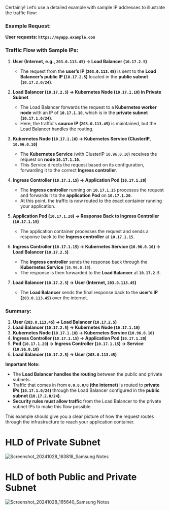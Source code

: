 Certainly! Let’s use a detailed example with sample IP addresses to illustrate the traffic flow:

### Example Request:
**User requests: `https://myapp.example.com`**

### Traffic Flow with Sample IPs:
1. **User (Internet, e.g., `203.0.113.45`) → Load Balancer (`10.17.2.5`)**
   - The request from the **user’s IP (`203.0.113.45`)** is sent to the **Load Balancer’s public IP (`10.17.2.5`)** located in the **public subnet (`10.17.2.0/24`)**.

2. **Load Balancer (`10.17.2.5`) → Kubernetes Node (`10.17.1.10`) in Private Subnet**
   - The Load Balancer forwards the request to a **Kubernetes worker node** with an IP of **`10.17.1.10`**, which is in the **private subnet (`10.17.1.0/24`)**.
   - Here, the traffic's **source IP (`203.0.113.45`)** is maintained, but the Load Balancer handles the routing.

3. **Kubernetes Node (`10.17.1.10`) → Kubernetes Service (ClusterIP, `10.96.0.10`)**
   - The **Kubernetes Service** (with ClusterIP `10.96.0.10`) receives the request on **node `10.17.1.10`**.
   - This Service directs the request based on its configuration, forwarding it to the correct **Ingress controller**.

4. **Ingress Controller (`10.17.1.15`) → Application Pod (`10.17.1.20`)**
   - The **Ingress controller** running on **`10.17.1.15`** processes the request and forwards it to the **application Pod** on **`10.17.1.20`**.
   - At this point, the traffic is now routed to the exact container running your application.

5. **Application Pod (`10.17.1.20`) → Response Back to Ingress Controller (`10.17.1.15`)**
   - The application container processes the request and sends a response back to the **Ingress controller** at **`10.17.1.15`**.

6. **Ingress Controller (`10.17.1.15`) → Kubernetes Service (`10.96.0.10`) → Load Balancer (`10.17.2.5`)**
   - The **Ingress controller** sends the response back through the **Kubernetes Service** (`10.96.0.10`).
   - The response is then forwarded to the **Load Balancer** at **`10.17.2.5`**.

7. **Load Balancer (`10.17.2.5`) → User (Internet, `203.0.113.45`)**
   - The **Load Balancer** sends the final response back to the **user’s IP (`203.0.113.45`)** over the internet.

### Summary:
1. **User (`203.0.113.45`) → Load Balancer (`10.17.2.5`)**
2. **Load Balancer (`10.17.2.5`) → Kubernetes Node (`10.17.1.10`)**
3. **Kubernetes Node (`10.17.1.10`) → Kubernetes Service (`10.96.0.10`)**
4. **Ingress Controller (`10.17.1.15`) → Application Pod (`10.17.1.20`)**
5. **Pod (`10.17.1.20`) → Ingress Controller (`10.17.1.15`) → Service (`10.96.0.10`)**
6. **Load Balancer (`10.17.2.5`) → User (`203.0.113.45`)**

**Important Note:**
- The **Load Balancer handles the routing** between the public and private subnets.
- Traffic that comes in from **`0.0.0.0/0` (the internet)** is routed to **private IPs (`10.17.1.0/24`)** through the Load Balancer configured in the **public subnet (`10.17.2.0/24`)**.
- **Security rules must allow traffic** from the Load Balancer to the private subnet IPs to make this flow possible.

This example should give you a clear picture of how the request routes through the infrastructure to reach your application container.

# HLD of Private Subnet
![Screenshot_20241028_163818_Samsung Notes](https://github.com/user-attachments/assets/380d7892-6e4d-4b1c-8933-4480e4d07106)

# HLD of both Public and Private Subnet
![Screenshot_20241028_165640_Samsung Notes](https://github.com/user-attachments/assets/791d634f-5a90-44dc-bd1f-1baeb69a67c9)

